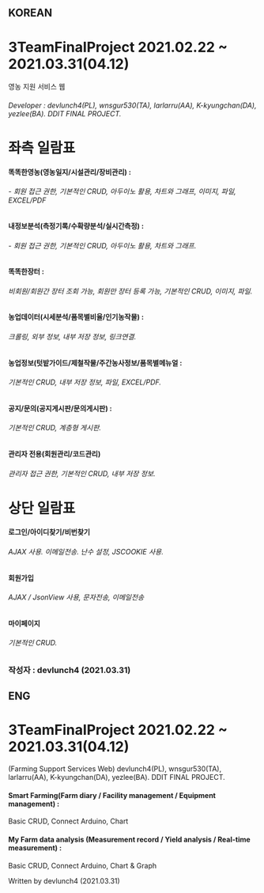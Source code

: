 ## KOREAN
# 3TeamFinalProject 2021.02.22 ~ 2021.03.31(04.12)
영농 지원 서비스 웹
###### Developer : devlunch4(PL), wnsgur530(TA), larlarru(AA), K-kyungchan(DA), yezlee(BA). DDIT FINAL PROJECT.

# 좌측 일람표
#### 똑똑한영농(영농일지/시설관리/장비관리) :
###### - 회원 접근 권한, 기본적인 CRUD, 아두이노 활용, 차트와 그래프, 이미지, 파일, EXCEL/PDF
#### 내정보분석(측정기록/수확량분석/실시간측정) : 
###### - 회원 접근 권한, 기본적인 CRUD, 아두이노 활용, 차트와 그래프.
#### 똑똑한장터 : 
###### 비회원/회원간 장터 조회 가능, 회원만 장터 등록 가능, 기본적인 CRUD, 이미지, 파일.
#### 농업데이터(시세분석/품목별비율/인기농작물) :
###### 크롤링, 외부 정보, 내부 저장 정보, 링크연결.
#### 농업정보(텃밭가이드/제철작물/주간농사정보/품목별메뉴얼 :
###### 기본적인 CRUD, 내부 저장 정보, 파일, EXCEL/PDF.
#### 공지/문의(공지게시판/문의게시판) :
###### 기본적인 CRUD, 계층형 게시판.
#### 관리자 전용(회원관리/코드관리)
###### 관리자 접근 권한, 기본적인 CRUD, 내부 저장 정보.


# 상단 일람표
#### 로그인/아이디찾기/비번찾기
###### AJAX 사용. 이메일전송. 난수 설정, JSCOOKIE 사용.
#### 회원가입
###### AJAX / JsonView 사용, 문자전송, 이메일전송
#### 마이페이지
###### 기본적인 CRUD.

### 작성자 : devlunch4 (2021.03.31)


## ENG
# 3TeamFinalProject 2021.02.22 ~ 2021.03.31(04.12)
(Farming Support Services Web)
devlunch4(PL), wnsgur530(TA), larlarru(AA), K-kyungchan(DA), yezlee(BA). DDIT FINAL PROJECT.

#### Smart Farming(Farm diary / Facility management / Equipment management) : 
Basic CRUD, Connect Arduino, Chart
#### My Farm data analysis (Measurement record / Yield analysis / Real-time measurement) : 
Basic CRUD, Connect Arduino, Chart & Graph

Written by devlunch4 (2021.03.31)
